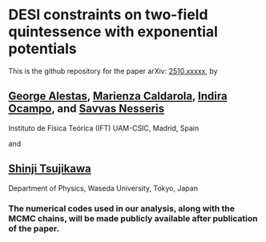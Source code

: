 # DESI constraints on two-field quintessence with exponential potentials

This is the github repository for the paper arXiv: [2510.xxxxx](https://arxiv.org/abs/2510.xxxx), by 

## [George Alestas](https://github.com/GeorgeAlestas), [Marienza Caldarola](https://github.com/mcaldarola), [Indira Ocampo](https://github.com/IndiraOcampo), and [Savvas Nesseris](https://github.com/snesseris/)  
Instituto de Física Teórica (IFT) UAM-CSIC, Madrid, Spain 

and 

## [Shinji Tsujikawa](https://tsujikawa.w.waseda.jp/Tsujikawae.html) 
Department of Physics, Waseda University, Tokyo, Japan

### The numerical codes used in our analysis, along with the MCMC chains, will be made publicly available after publication of the paper.
